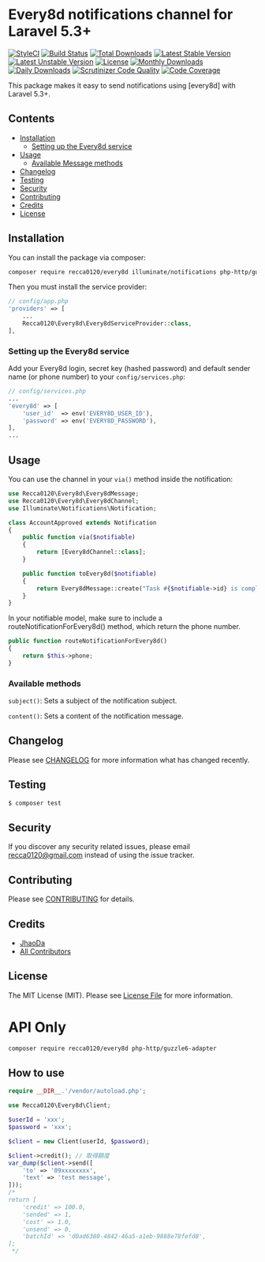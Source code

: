 # Every8d notifications channel for Laravel 5.3+

[![StyleCI](https://styleci.io/repos/83760327/shield?style=flat)](https://styleci.io/repos/83760327)
[![Build Status](https://travis-ci.org/recca0120/every8d.svg)](https://travis-ci.org/recca0120/every8d)
[![Total Downloads](https://poser.pugx.org/recca0120/every8d/d/total.svg)](https://packagist.org/packages/recca0120/every8d)
[![Latest Stable Version](https://poser.pugx.org/recca0120/every8d/v/stable.svg)](https://packagist.org/packages/recca0120/every8d)
[![Latest Unstable Version](https://poser.pugx.org/recca0120/every8d/v/unstable.svg)](https://packagist.org/packages/recca0120/every8d)
[![License](https://poser.pugx.org/recca0120/every8d/license.svg)](https://packagist.org/packages/recca0120/every8d)
[![Monthly Downloads](https://poser.pugx.org/recca0120/every8d/d/monthly)](https://packagist.org/packages/recca0120/every8d)
[![Daily Downloads](https://poser.pugx.org/recca0120/every8d/d/daily)](https://packagist.org/packages/recca0120/every8d)
[![Scrutinizer Code Quality](https://scrutinizer-ci.com/g/recca0120/every8d/badges/quality-score.png?b=master)](https://scrutinizer-ci.com/g/recca0120/every8d/?branch=master)
[![Code Coverage](https://scrutinizer-ci.com/g/recca0120/every8d/badges/coverage.png?b=master)](https://scrutinizer-ci.com/g/recca0120/every8d/?branch=master)

This package makes it easy to send notifications using [every8d] with Laravel 5.3+.

## Contents

- [Installation](#installation)
    - [Setting up the Every8d service](#setting-up-the-Every8d-service)
- [Usage](#usage)
    - [Available Message methods](#available-message-methods)
- [Changelog](#changelog)
- [Testing](#testing)
- [Security](#security)
- [Contributing](#contributing)
- [Credits](#credits)
- [License](#license)


## Installation

You can install the package via composer:

```bash
composer require recca0120/every8d illuminate/notifications php-http/guzzle6-adapter
```

Then you must install the service provider:
```php
// config/app.php
'providers' => [
    ...
    Recca0120\Every8d\Every8dServiceProvider::class,
],
```

### Setting up the Every8d service

Add your Every8d login, secret key (hashed password) and default sender name (or phone number) to your `config/services.php`:

```php
// config/services.php
...
'every8d' => [
    'user_id'  => env('EVERY8D_USER_ID'),
    'password' => env('EVERY8D_PASSWORD'),
],
...
```

## Usage

You can use the channel in your `via()` method inside the notification:

```php
use Recca0120\Every8d\Every8dMessage;
use Recca0120\Every8d\Every8dChannel;
use Illuminate\Notifications\Notification;

class AccountApproved extends Notification
{
    public function via($notifiable)
    {
        return [Every8dChannel::class];
    }

    public function toEvery8d($notifiable)
    {
        return Every8dMessage::create("Task #{$notifiable->id} is complete!");
    }
}
```

In your notifiable model, make sure to include a routeNotificationForEvery8d() method, which return the phone number.

```php
public function routeNotificationForEvery8d()
{
    return $this->phone;
}
```

### Available methods

`subject()`: Sets a subject of the notification subject.

`content()`: Sets a content of the notification message.

## Changelog

Please see [CHANGELOG](CHANGELOG.md) for more information what has changed recently.

## Testing

``` bash
$ composer test
```

## Security

If you discover any security related issues, please email recca0120@gmail.com instead of using the issue tracker.

## Contributing

Please see [CONTRIBUTING](CONTRIBUTING.md) for details.

## Credits

- [JhaoDa](https://github.com/recca0120)
- [All Contributors](../../contributors)

## License

The MIT License (MIT). Please see [License File](LICENSE.md) for more information.


# API Only

```bash
composer require recca0120/every8d php-http/guzzle6-adapter
```

## How to use

```php
require __DIR__.'/vendor/autoload.php';

use Recca0120\Every8d\Client;

$userId = 'xxx';
$password = 'xxx';

$client = new Client(userId, $password);

$client->credit(); // 取得額度
var_dump($client->send([
    'to' => '09xxxxxxxx',
    'text' => 'test message',
]));
/*
return [
    'credit' => 100.0,
    'sended' => 1,
    'cost' => 1.0,
    'unsend' => 0,
    'batchId' => 'd0ad6380-4842-46a5-a1eb-9888e78fefd8',
];
 */
```
